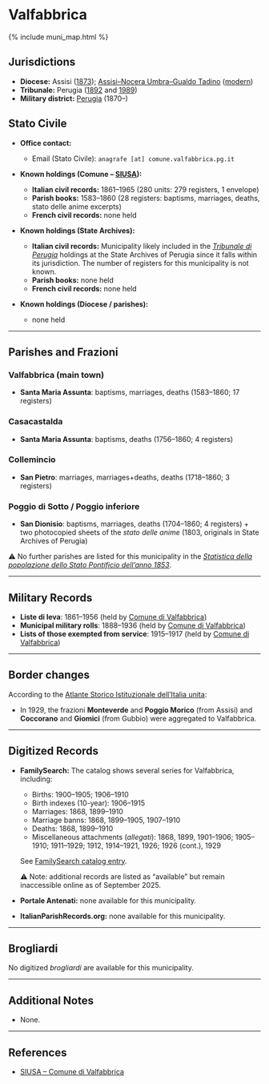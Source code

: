 # Valfabbrica

{% include muni_map.html %}

## Jurisdictions

* **Diocese:** Assisi ([1873](https://www.google.it/books/edition/Il_libro_de_comuni_del_Regno_d_Italia_co/WF9mfeJJcDEC?gbpv=1)); [Assisi–Nocera Umbra–Gualdo Tadino](../dio/assisi.md) ([modern](https://www.chiesacattolica.it/annuario-cei/ricerca-parrocchie/))
* **Tribunale:** Perugia ([1892](https://www.google.it/books/edition/Bollettino_ufficiale_del_Ministero_di_gr/kRXd4t5fK-0C?hl=en&gbpv=1&pg=PA457&printsec=frontcover) and [1989](https://www.google.it/books/edition/Gazzetta_ufficiale_della_Repubblica_ital/-Z6nogg-qMQC?hl=en&gbpv=1&pg=RA8-PA38&printsec=frontcover))
* **Military district:** [Perugia](../mil/perugia.md) (1870–)

## Stato Civile

* **Office contact:**

  * Email (Stato Civile): `anagrafe [at] comune.valfabbrica.pg.it`

* **Known holdings (Comune – [SIUSA](https://siusa-archivi.cultura.gov.it/cgi-bin/siusa/pagina.pl?TipoPag=comparc&Chiave=178904)):**

  * **Italian civil records:** 1861–1965 (280 units: 279 registers, 1 envelope)
  * **Parish books:** 1583–1860 (28 registers: baptisms, marriages, deaths, stato delle anime excerpts)
  * **French civil records:** none held

* **Known holdings (State Archives):**

  * **Italian civil records:** Municipality likely included in the *[Tribunale di Perugia](http://dati.san.beniculturali.it/SAN/complarc_IT-AS-PG_san.cat.complArch.96907)* holdings at the State Archives of Perugia since it falls within its jurisdiction. The number of registers for this municipality is not known.
  * **Parish books:** none held
  * **French civil records:** none held

* **Known holdings (Diocese / parishes):**

  * none held

---

## Parishes and Frazioni

### Valfabbrica (main town)

* **Santa Maria Assunta**: baptisms, marriages, deaths (1583–1860; 17 registers)

### Casacastalda

* **Santa Maria Assunta**: baptisms, deaths (1756–1860; 4 registers)

### Collemincio

* **San Pietro**: marriages, marriages+deaths, deaths (1718–1860; 3 registers)

### Poggio di Sotto / Poggio inferiore

* **San Dionisio**: baptisms, marriages, deaths (1704–1860; 4 registers) + two photocopied sheets of the *stato delle anime* (1803, originals in State Archives of Perugia)

⚠️ No further parishes are listed for this municipality in the *[Statistica della popolazione dello Stato Pontificio dell’anno 1853](https://www.google.it/books/edition/Statistics_della_popolazione_dello_Stato/v6dCAQAAMAAJ)*.

---

## Military Records

* **Liste di leva**: 1861–1956 (held by [Comune di Valfabbrica](https://siusa-archivi.cultura.gov.it/cgi-bin/siusa/pagina.pl?TipoPag=comparc&Chiave=179091&RicVM=ricercasemplice&RicProgetto=reg%2dumb&RicPag=2&RicFrmRicSemplice=Liste%20di%20leva&RicSez=complessi))
* **Municipal military rolls**: 1888–1936 (held by [Comune di Valfabbrica](https://siusa-archivi.cultura.gov.it/cgi-bin/siusa/pagina.pl?TipoPag=comparc&Chiave=179091&RicVM=ricercasemplice&RicProgetto=reg%2dumb&RicPag=2&RicFrmRicSemplice=Liste%20di%20leva&RicSez=complessi))
* **Lists of those exempted from service**: 1915–1917 (held by [Comune di Valfabbrica](https://siusa-archivi.cultura.gov.it/cgi-bin/siusa/pagina.pl?TipoPag=comparc&Chiave=179091&RicVM=ricercasemplice&RicProgetto=reg%2dumb&RicPag=2&RicFrmRicSemplice=Liste%20di%20leva&RicSez=complessi))

---

## Border changes

According to the [Atlante Storico Istituzionale dell’Italia unita](http://dati.san.beniculturali.it/asi/local/detail.html?UA05127):

* In 1929, the frazioni **Monteverde** and **Poggio Morico** (from Assisi) and **Coccorano** and **Giomici** (from Gubbio) were aggregated to Valfabbrica.

---

## Digitized Records

* **FamilySearch:** The catalog shows several series for Valfabbrica, including:

  * Births: 1900–1905; 1906–1910
  * Birth indexes (10-year): 1906–1915
  * Marriages: 1868, 1899–1910
  * Marriage banns: 1868, 1899–1905, 1907–1910
  * Deaths: 1868, 1899–1910
  * Miscellaneous attachments (*allegati*): 1868, 1899, 1901–1906; 1905–1910; 1911–1929; 1912, 1914–1921, 1926; 1926 (cont.), 1929

  See [FamilySearch catalog entry](https://www.familysearch.org/en/search/catalog/758043).

  ⚠️ Note: additional records are listed as “available” but remain inaccessible online as of September 2025.

* **Portale Antenati:** none available for this municipality.

* **ItalianParishRecords.org:** none available for this municipality.

---

## Brogliardi

No digitized *brogliardi* are available for this municipality.

---

## Additional Notes

* None.

---

## References

* [SIUSA – Comune di Valfabbrica](https://siusa-archivi.cultura.gov.it/cgi-bin/siusa/pagina.pl?TipoPag=comparc&Chiave=178904)
